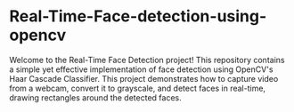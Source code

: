# Real-Time-Face-detection-using-opencv
Welcome to the Real-Time Face Detection project! This repository contains a simple yet effective implementation of face detection using OpenCV's Haar Cascade Classifier. This project demonstrates how to capture video from a webcam, convert it to grayscale, and detect faces in real-time, drawing rectangles around the detected faces.  

